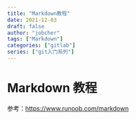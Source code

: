 ```yaml
---
title: "Markdown教程"
date: 2021-12-03
draft: false
author: "jobcher"
tags: ["Markdown"]
categories: ["gitlab"]
series: ["git入门系列"]
---
```


# Markdown 教程

参考：https://www.runoob.com/markdown
